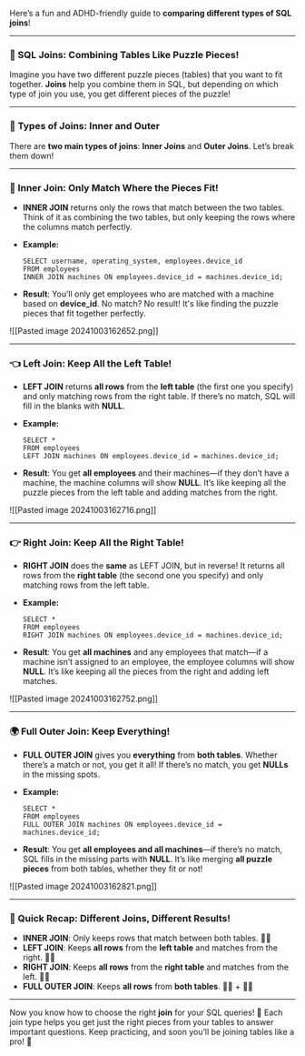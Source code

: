Here’s a fun and ADHD-friendly guide to **comparing different types of SQL joins**!

---

### **🧩 SQL Joins: Combining Tables Like Puzzle Pieces!**

Imagine you have two different puzzle pieces (tables) that you want to fit together. **Joins** help you combine them in SQL, but depending on which type of join you use, you get different pieces of the puzzle!

---

### **🔗 Types of Joins: Inner and Outer**

There are **two main types of joins**: **Inner Joins** and **Outer Joins**. Let’s break them down!

---

### **🎯 Inner Join: Only Match Where the Pieces Fit!**

- **INNER JOIN** returns only the rows that match between the two tables. Think of it as combining the two tables, but only keeping the rows where the columns match perfectly.

- **Example:**
  ```
  SELECT username, operating_system, employees.device_id
  FROM employees
  INNER JOIN machines ON employees.device_id = machines.device_id;
  ```

- **Result**: You’ll only get employees who are matched with a machine based on **device_id**. No match? No result! It's like finding the puzzle pieces that fit together perfectly.

![[Pasted image 20241003162652.png]]

---

### **👈 Left Join: Keep All the Left Table!**

- **LEFT JOIN** returns **all rows** from the **left table** (the first one you specify) and only matching rows from the right table. If there’s no match, SQL will fill in the blanks with **NULL**.

- **Example:**
  ```
  SELECT *
  FROM employees
  LEFT JOIN machines ON employees.device_id = machines.device_id;
  ```

- **Result**: You get **all employees** and their machines—if they don’t have a machine, the machine columns will show **NULL**. It’s like keeping all the puzzle pieces from the left table and adding matches from the right.

![[Pasted image 20241003162716.png]]

---

### **👉 Right Join: Keep All the Right Table!**

- **RIGHT JOIN** does the **same** as LEFT JOIN, but in reverse! It returns all rows from the **right table** (the second one you specify) and only matching rows from the left table.

- **Example:**
  ```
  SELECT *
  FROM employees
  RIGHT JOIN machines ON employees.device_id = machines.device_id;
  ```

- **Result**: You get **all machines** and any employees that match—if a machine isn’t assigned to an employee, the employee columns will show **NULL**. It’s like keeping all the pieces from the right and adding left matches.

![[Pasted image 20241003162752.png]]

---

### **🌍 Full Outer Join: Keep Everything!**

- **FULL OUTER JOIN** gives you **everything** from **both tables**. Whether there’s a match or not, you get it all! If there’s no match, you get **NULLs** in the missing spots.

- **Example:**
  ```
  SELECT *
  FROM employees
  FULL OUTER JOIN machines ON employees.device_id = machines.device_id;
  ```

- **Result**: You get **all employees and all machines**—if there’s no match, SQL fills in the missing parts with **NULL**. It’s like merging **all puzzle pieces** from both tables, whether they fit or not!

![[Pasted image 20241003162821.png]]

---

### **📝 Quick Recap: Different Joins, Different Results!**

- **INNER JOIN**: Only keeps rows that match between both tables. 🧩🧩
- **LEFT JOIN**: Keeps **all rows** from the **left table** and matches from the right. 🧩🔲
- **RIGHT JOIN**: Keeps **all rows** from the **right table** and matches from the left. 🔲🧩
- **FULL OUTER JOIN**: Keeps **all rows** from **both tables**. 🧩🧩 + 🔲🔲

---

Now you know how to choose the right **join** for your SQL queries! 🎉 Each join type helps you get just the right pieces from your tables to answer important questions. Keep practicing, and soon you’ll be joining tables like a pro! 🚀